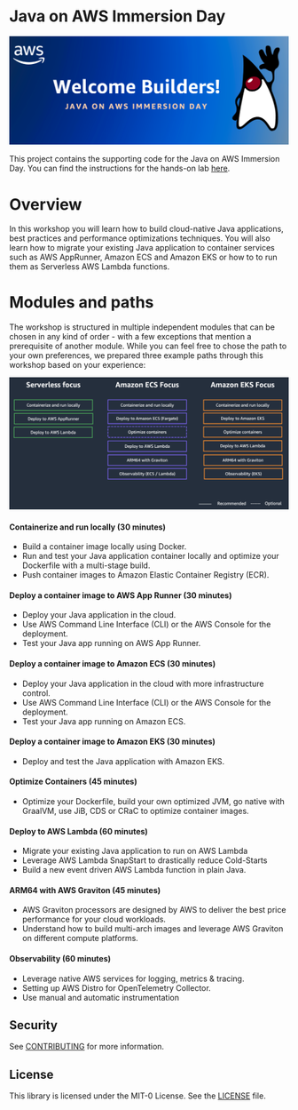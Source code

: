 # Java on AWS Immersion Day

![Java on AWS](resources/welcome.png)

This project contains the supporting code for the Java on AWS Immersion Day. You can find the instructions for the hands-on lab [here](https://catalog.workshops.aws/java-on-aws).

# Overview
In this workshop you will learn how to build cloud-native Java applications, best practices and performance optimizations techniques. You will also learn how to migrate your existing Java application to container services such as AWS AppRunner, Amazon ECS and Amazon EKS or how to to run them as Serverless AWS Lambda functions.
<!-- Below you can find an overview of the components and services involved.

![Java on AWS](resources/java-on-aws-overview.png) -->

# Modules and paths
The workshop is structured in multiple independent modules that can be chosen in any kind of order - with a few exceptions that mention a prerequisite of another module. While you can feel free to chose the path to your own preferences, we prepared three example paths through this workshop based on your experience:

![Java on AWS](resources/paths-t.png)

#### Containerize and run locally (30 minutes)

- Build a container image locally using Docker.
- Run and test your Java application container locally and optimize your Dockerfile with a multi-stage build.
- Push container images to Amazon Elastic Container Registry (ECR).

#### Deploy a container image to AWS App Runner (30 minutes)

- Deploy your Java application in the cloud.
- Use AWS Command Line Interface (CLI) or the AWS Console for the deployment.
- Test your Java app running on AWS App Runner.

#### Deploy a container image to Amazon ECS (30 minutes)

- Deploy your Java application in the cloud with more infrastructure control.
- Use AWS Command Line Interface (CLI) or the AWS Console for the deployment.
- Test your Java app running on Amazon ECS.

#### Deploy a container image to Amazon EKS (30 minutes)

- Deploy and test the Java application with Amazon EKS.

#### Optimize Containers (45 minutes)

- Optimize your Dockerfile, build your own optimized JVM, go native with GraalVM, use JiB, CDS or CRaC to optimize container images.

#### Deploy to AWS Lambda (60 minutes)

- Migrate your existing Java application to run on AWS Lambda
- Leverage AWS Lambda SnapStart to drastically reduce Cold-Starts
- Build a new event driven AWS Lambda function in plain Java.

#### ARM64 with AWS Graviton (45 minutes)

- AWS Graviton processors are designed by AWS to deliver the best price performance for your cloud workloads.
- Understand how to build multi-arch images and leverage AWS Graviton on different compute platforms.

#### Observability (60 minutes)

- Leverage native AWS services for logging, metrics & tracing.
- Setting up AWS Distro for OpenTelemetry Collector.
- Use manual and automatic instrumentation

<!-- #### CI/CD/Gitops (60+ minutes)

- Push you source code to AWS CodeCommit.
- Create a Continuous Integration (CI) pipeline with AWS CodePipeline, AWS CodeCommit and AWS CodeBuild.
- Leverage CodeDeploy for automatically updating your Amazon ECS Service
- User a GitOps approach with Flux to deploy to Amazon EKS
- Automatically build multi-arch container images (x86 + arm) -->

<!-- #### Modern development workflow  (20 minutes)

- Leverage the power of Generative AI on AWS
- Use Amazon CodeWhisperer in your development workflow. -->

## Security

See [CONTRIBUTING](CONTRIBUTING.md#security-issue-notifications) for more information.

## License

This library is licensed under the MIT-0 License. See the [LICENSE](LICENSE) file.
